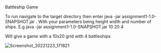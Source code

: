 Battleship Game<br>

To run navigate to the target directory then enter java -jar assignment1-1.0-SNAPSHOT.jar <your parameters>. With your parameters being height width and number of ships. 
E.g java -jar assignment1-1.0-SNAPSHOT.jar 10 20 4

Will give a game with a 10x20 grid with 4 battleships


![Screenshot_20221223_171821](https://user-images.githubusercontent.com/98855128/209449183-9836a69f-aea8-43f1-b2d3-47b8515d0331.png)
